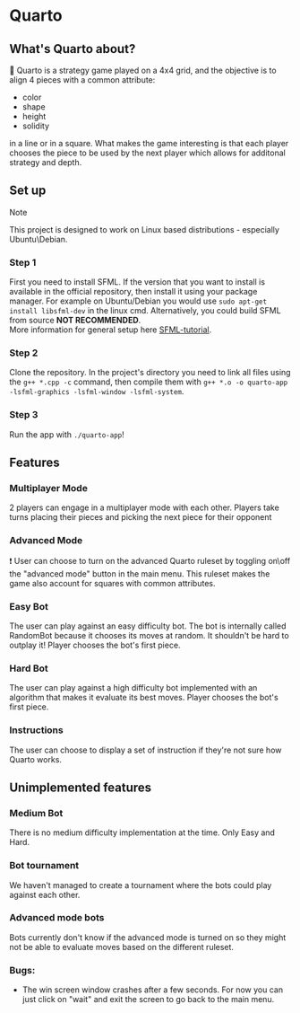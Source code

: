 # Quarto
## What's Quarto about?
🎲 Quarto is a strategy game played on a 4x4 grid, and the objective is to align 4 pieces with a common attribute:
- color
- shape
- height
- solidity

in a line or in a square. What makes the game interesting is that each player chooses the piece to be used by the next player which allows for additonal strategy and depth.

## Set up
> [!NOTE]
> This project is designed to work on Linux based distributions - especially Ubuntu\Debian.

### Step 1
First you need to install SFML. If the version that you want to install is available in the official repository, then install it using your package manager. For example on Ubuntu/Debian you would use `sudo apt-get install libsfml-dev` in the linux cmd.
Alternatively, you could build SFML from source **NOT RECOMMENDED**.   
More information for general setup here [SFML-tutorial](https://www.sfml-dev.org/tutorials/3.0/getting-started/linux/).
### Step 2
Clone the repository. In the project's directory you need to link all files using the `g++ *.cpp -c` command, then compile them with `g++ *.o -o quarto-app -lsfml-graphics -lsfml-window -lsfml-system`.
### Step 3
Run the app with `./quarto-app`!

## Features
### Multiplayer Mode
2 players can engage in a multiplayer mode with each other. Players take turns placing their pieces and picking the next piece for their opponent
### Advanced Mode 
❗ User can choose to turn on the advanced Quarto ruleset by toggling on\off the "advanced mode" button in the main menu. This ruleset makes the game also account for squares with common attributes.
### Easy Bot
The user can play against an easy difficulty bot. The bot is internally called RandomBot because it chooses its moves at random. It shouldn't be hard to outplay it! Player chooses the bot's first piece.
### Hard Bot
The user can play against a high difficulty bot implemented with an algorithm that makes it evaluate its best moves. Player chooses the bot's first piece.
### Instructions
The user can choose to display a set of instruction if they're not sure how Quarto works.
## Unimplemented features
### Medium Bot
There is no medium difficulty implementation at the time. Only Easy and Hard.
### Bot tournament
We haven't managed to create a tournament where the bots could play against each other.
### Advanced mode bots
Bots currently don't know if the advanced mode is turned on so they might not be able to evaluate moves based on the different ruleset.
### Bugs:
- The win screen window crashes after a few seconds. For now you can just click on "wait" and exit the screen to go back to the main menu.


